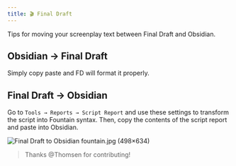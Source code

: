 ```yaml
---
title: 🎬 Final Draft
---
```


Tips for moving your screenplay text between Final Draft and Obsidian.

## Obsidian → Final Draft

Simply copy paste and FD will format it properly.

## Final Draft → Obsidian

Go to `Tools → Reports → Script Report` and use these settings to transform the script into Fountain syntax. Then, copy the contents of the script report and paste into Obsidian.

![Final Draft to Obsidian fountain.jpg (498×634)](https://filedn.eu/luP4zNDWRQxX4EmckpujSFS/Final%20Draft%20to%20Obsidian%20fountain.jpg)

> Thanks @Thomsen for contributing!
